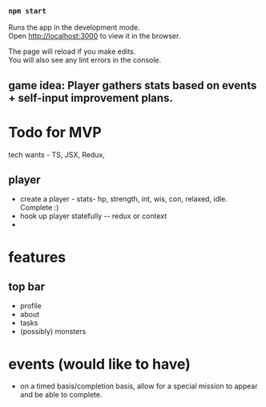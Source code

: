 ### `npm start`

Runs the app in the development mode.<br />
Open [http://localhost:3000](http://localhost:3000) to view it in the browser.

The page will reload if you make edits.<br />
You will also see any lint errors in the console.

## game idea: Player gathers stats based on events + self-input improvement plans.

# Todo for MVP

tech wants - TS, JSX, Redux,

## player

- create a player - stats- hp, strength, int, wis, con, relaxed, idle. Complete :)
- hook up player statefully -- redux or context
-

# features

## top bar

- profile
- about
- tasks
- (possibly) monsters

# events (would like to have)

- on a timed basis/completion basis, allow for a special mission to appear and be able to complete.
